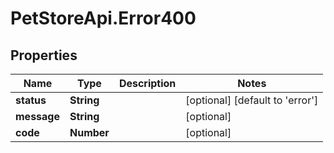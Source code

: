 # PetStoreApi.Error400

## Properties

Name | Type | Description | Notes
------------ | ------------- | ------------- | -------------
**status** | **String** |  | [optional] [default to &#39;error&#39;]
**message** | **String** |  | [optional] 
**code** | **Number** |  | [optional] 


